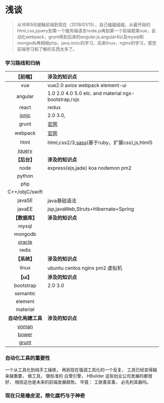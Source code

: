 # 浅谈

> 从16年9月接触前端到现在（2018/01/15），自己磕磕碰碰，从最开始的html,css,jquery到第一个服务端语言node.js再到第一个前端框架vue，自动化webpack，grunt再到后来的angular.js,angular4以及mysql和mongodb再相继php，java,ionic的学习，后来linux，nginx的学习，感觉前端学习和了解的东西太多了。

### 学习路线和归纳
**【前端】** | **涉及的知识点**
|:-:|:-|
vue | vue2.0 axios webpack element-ui
angular|1.0  2.0  4.0  5.0 etc. and material ngx-bootstrap,rxjs
react| redux
[ionic]((https://ionicframework.com/))|2.0 3.0, 
grunt|[官网](https://gruntjs.com/getting-started)
webpack|[官网](https://webpack.js.org/)
html|html,css2/3,[sass](http://sass-lang.com/)(基于ruby，扩展css),js,html5
[jquery](https://jquery.com/)|
**【后台】**|**涉及的知识点**
node|express(ejs,jade) koa nodemon pm2
python|
php|
C++/objC/swift|
javaSE|java基础语法
javaEE|jsp,javaWeb,Struts+Hibernate+Spring
**【数据库】**|**涉及的知识点**
mysql|
mongodb|
[oracle]((https://www.oracle.com/index.html))|
redis|
**【系统】**|**涉及的知识点**
linux|ubuntu centos nginx pm2 虚拟机
**【ui】**|**涉及的知识点**
bootstrap|2.0 3.0
semantic|
element|
material|
**自动化构建工具**|**涉及的知识点**
[yoman](http://yeoman.io/)|
[bower](https://bower.io/)|
[grunt](https://gruntjs.com/)|

### 自动化工具的重要性
一个从工具化到纯手工操练， 再到现在强调工具化的一个反复， 工具已经变得越来越重要， 做工具， 做标准的 白鹭引擎， HBuilder 这些创业公司发展的都很好， 相信这也是未来的前端发展趋势。 毕竟： 工欲善其事， 必先利其器吗。
### 现在只是橡皮泥，想化腐朽与于神奇






